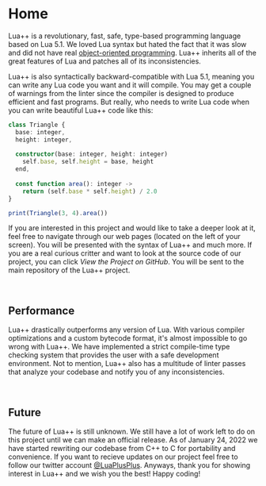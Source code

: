 # Home
Lua++ is a revolutionary, fast, safe, type-based programming language based on Lua 5.1. We loved Lua syntax but hated the fact that it was slow and did not have real [object-oriented programming](https://en.wikipedia.org/wiki/Object-oriented_programming). Lua++ inherits all of the great features of Lua and patches all of its inconsistencies.

Lua++ is also syntactically backward-compatible with Lua 5.1, meaning you can write any Lua code you want and it will compile. You may get a couple of warnings from the linter since the compiler is designed to produce efficient and fast programs. But really, who needs to write Lua code when you can write beautiful Lua++ code like this: 
```ts
class Triangle {
  base: integer,
  height: integer,
  
  constructor(base: integer, height: integer)
    self.base, self.height = base, height
  end,
  
  const function area(): integer ->
    return (self.base * self.height) / 2.0
}

print(Triangle(3, 4).area())
```

If you are interested in this project and would like to take a deeper look at it, feel free to navigate through our web pages (located on the left of your screen). You will be presented with the syntax of Lua++ and much more. If you are a real curious critter and want to look at the source code of our project, you can click _View the Project on GitHub_. You will be sent to the main repository of the Lua++ project.

<br/>

## Performance 
Lua++ drastically outperforms any version of Lua. With various compiler optimizations and a custom bytecode format, it's almost impossible to go wrong with Lua++. We have implemented a strict compile-time type checking system that provides the user with a safe development environment. Not to mention, Lua++ also has a multitude of linter passes that analyze your codebase and notify you of any inconsistencies.

<br/>

## Future 
The future of Lua++ is still unknown. We still have a lot of work left to do on this project until we can make an official release. As of January 24, 2022 we have started rewriting our codebase from C++ to C for portability and convenience. If you want to recieve updates on our project feel free to follow our twitter account [@LuaPlusPlus](https://twitter.com/LuaPlusPlus). Anyways, thank you for showing interest in Lua++ and we wish you the best! Happy coding!

